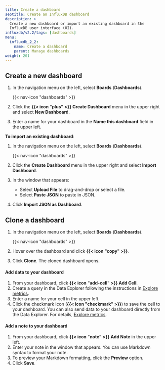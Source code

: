 ```yaml
---
title: Create a dashboard
seotitle: Create an InfluxDB dashboard
description: >
  Create a new dashboard or import an existing dashboard in the
  InfluxDB user interface (UI).
influxdb/v2.2/tags: [dashboards]
menu:
  influxdb_2_2:
    name: Create a dashboard
    parent: Manage dashboards
weight: 201
---
```


## Create a new dashboard

1. In the navigation menu on the left, select **Boards** (**Dashboards**).

    {{< nav-icon "dashboards" >}}

2. Click the **{{< icon "plus" >}} Create Dashboard** menu in the upper right and select **New Dashboard**.
3. Enter a name for your dashboard in the **Name this dashboard** field in the upper left.


**To import an existing dashboard**:

1. In the navigation menu on the left, select **Boards** (**Dashboards**).

    {{< nav-icon "dashboards" >}}

2. Click the **Create Dashboard** menu in the upper right and select **Import Dashboard**.
3. In the window that appears:
    - Select **Upload File** to drag-and-drop or select a file.
    - Select **Paste JSON** to paste in JSON.
4. Click **Import JSON as Dashboard**.

## Clone a dashboard

1. In the navigation menu on the left, select **Boards** (**Dashboards**).

    {{< nav-icon "dashboards" >}}

2. Hover over the dashboard and click **{{< icon "copy" >}}**.
3. Click **Clone**. The cloned dashboard opens.

#### Add data to your dashboard

1. From your dashboard, click **{{< icon "add-cell" >}} Add Cell**.
2. Create a query in the Data Explorer following the instructions in [Explore metrics](/influxdb/v2.2/visualize-data/explore-metrics).
3. Enter a name for your cell in the upper left.
4. Click the checkmark icon (**{{< icon "checkmark" >}}**) to save the cell to your dashboard.
   You can also send data to your dashboard directly from the Data Explorer. For details, [Explore metrics](/influxdb/v2.2/visualize-data/explore-metrics).

#### Add a note to your dashboard
1. From your dashboard, click **{{< icon "note" >}} Add Note** in the upper left.
2. Enter your note in the window that appears. You can use Markdown syntax to format your note.
3. To preview your Markdown formatting, click the **Preview** option.
4. Click **Save**.
